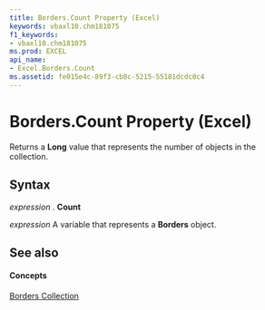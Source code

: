 ```yaml
---
title: Borders.Count Property (Excel)
keywords: vbaxl10.chm181075
f1_keywords:
- vbaxl10.chm181075
ms.prod: EXCEL
api_name:
- Excel.Borders.Count
ms.assetid: fe015e4c-89f3-cb8c-5215-55181dcdc0c4
---
```



# Borders.Count Property (Excel)

Returns a  **Long** value that represents the number of objects in the collection.


## Syntax

 _expression_ . **Count**

 _expression_ A variable that represents a **Borders** object.


## See also


#### Concepts


[Borders Collection](borders-object-excel.md)


